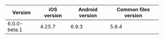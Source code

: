 | Version      | iOS version | Android version | Common files version |
|--------------|-------------|-----------------|----------------------|
| 6.0.0-beta.1 | 4.25.7      | 6.9.3           | 5.6.4                |
